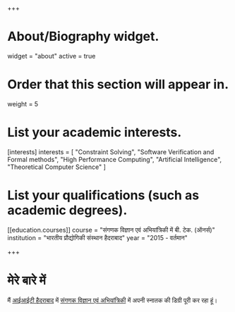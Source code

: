 +++
# About/Biography widget.
widget = "about"
active = true

# Order that this section will appear in.
weight = 5

# List your academic interests.
[interests]
  interests = [
    "Constraint Solving",
    "Software Verification and Formal methods",
    "High Performance Computing",
    "Artificial Intelligence",
    "Theoretical Computer Science"
  ]

# List your qualifications (such as academic degrees).
[[education.courses]]
  course = "संगणक विज्ञान एवं अभियांत्रिकी में बी. टेक. (ऑनर्स)"
  institution = "भारतीय प्रौद्योगिकी संस्थान हैदराबाद"
  year = "2015 - वर्तमान"

+++

# मेरे बारे में

मैं [आईआईटी हैदराबाद](https://iith.ac.in) में [संगणक विज्ञान एवं अभियांत्रिकी](https://cse.iith.ac.in) में अपनी स्नातक की डिग्री पूरी कर रहा हूं।
